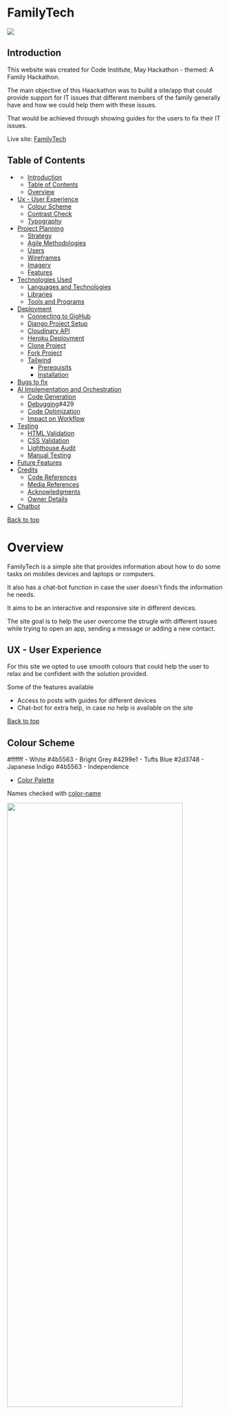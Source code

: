 # FamilyTech  <a id="top"/>

<img src="docs/amiresponsive.png"> 

## Introduction

This website was created for Code Institute, May Hackathon - themed: A Family Hackathon.<br>

The main objective of this Haackathon was to build a site/app that could provide support for IT issues that different members of the family generally have and how we could help them with these issues.

That would be achieved through showing guides for the users to fix their IT issues.

Live site: [FamilyTech](https://familytech-3d93c509ed81.herokuapp.com/)

## Table of Contents
- []()
    - [Introduction](#introduction)
    - [Table of Contents](#table-of-contents)
    - [Overview](#overview)
- [Ux - User Experience](#ux---user-experience)
    - [Colour Scheme](#colour-scheme)
    - [Contrast Check](#contrast-check)
    - [Typography](#typography)
- [Project Planning](#project-planning)
    - [Strategy](#strategy)
    - [Agile Methodologies](#agile-methodologies)
    - [Users](#users)
    - [Wireframes](#wireframes)
    - [Imagery](#imagery)
    - [Features](#features)
- [Technologies Used](#technologies-used)
    - [Languages and Technologies](#languages-and-technologies)
    - [Libraries](#libraries)
    - [Tools and Programs](#tools-and-programs)
- [Deployment](#deployment)
    - [Connecting to GigHub](#connecting-to-github)
    - [Django Project Setup](#django-project-setup)
    - [Cloudinary API](#cloudinary-api)
    - [Heroku Deployment](#heroku-deployment)
    - [Clone Project](#clone-project)
    - [Fork Project](#fork-project)
    - [Tailwind](#tailwind-css-setup)
      - [Prerequisits](#prerequisites)
      - [Installation](#installation)
- [Bugs to fix](#bugs-to-fix)
- [AI Implementation and Orchestration](#ai-implementaion-and-orchestration)
    - [Code Generation](#code-generation)
    - [Debugging](#debugging)#429
    - [Code Optimization](#code-optimisation)
    - [Impact on Workflow](#impact-on-workflow)
- [Testing](#testing)
    - [HTML Validation](#html-validation)
    - [CSS Validation](#css-validation)
    - [Lighthouse Audit](#lighthouse-audit)
    - [Manual Testing](#manual-testing)
- [Future Features](#future-features)
- [Credits](#credits)
    - [Code References](#code-references)
    - [Media References](#media-references)
    - [Acknowledgments](#acknowledgements)
    - [Owner Details](#owner-details)
- [Chatbot](#chatbot-feature)


[Back to top](#top)

# Overview
FamilyTech is a simple site that provides information about how to do some tasks on mobiles devices and laptops or computers.<br>

It also has a chat-bot function in case the user doesn't finds the information he needs.<br>

It aims to be an interactive and responsive site in different devices.<br>

The site goal is to help the user overcome the strugle with different issues while trying to open an app, sending a message or adding a new contact.<br>

## UX - User Experience
For this site we opted to use smooth colours that could help the user to relax and be confident with the solution provided.<br>

Some of the features available
  - Access to posts with guides for different devices
  - Chat-bot for extra help, in case no help is available on the site

[Back to top](#top)

## Colour Scheme

#ffffff - White
#4b5563 - Bright Grey
#4299e1 - Tufts Blue
#2d3748 - Japanese Indigo
#4b5563 - Independence

 - [Color Palette](https://colorkit.co/color-palette-generator/ffffff-4b5563-4299e1-2d3748-cac8c8-e9e7e7-f4BAF2E9f3f3/)

Names checked with [color-name](https://www.color-name.com/hex/4b5563)

<img src="" style="width: 90%; height: 60%;"><br>

| Colour      | WCAG Ratio (against #121212) | WCAG Contrast          |
|-------------|-------------------------------|-------------------------|
| Purple      | Pass (7.1:1)                 | ✅ AAA                 |
| Indigo      | Pass (8.23:1)                | ✅✅ AAA               |
| Roseberry   | Pass (6.71:1)                | ✅✅ AAA               |
| Bright Blue | Pass (6.95:1)                | ✅✅ AAA               |

## Contrast Check
<img src=""><br>

## Typography
Fonts used for this website were:

  - [Roboto](https://fonts.google.com/specimen/Roboto)
  - [sans-serif](https://fonts.google.com/?query=sans+serif&categoryFilters=Sans+Serif:%2FSans%2F*)
  
  
[Back to top](#top)

# Project Planning

Initial idea for the chat was to create help guides for tasks done at home, not just with technology, but also with household appliances and where to find different things.<br>

After discussing this, the group got to the conclusion that the hackathon theme was more related to tech issues and problems that different members of the family from different ages can find while using their devices, and we should focus more on this area, and add the household appliances, if possible, once the electronic devices (eg: mobile phone, latpop) are well covered and we are happy with the site working and responsiveness.<br>

With this done, different areas of the site (back-end, front-end, colours, etc, where picked by different members of the team.<br>

On the first day the repository and project were created with all members added with admin rights.<br>

Heroku deployment done successfully on the third day.<br>

The team kept working on improving the site features and fixing errors.<br>

## Strategy

  - Simple and appealing layout and colors
  - User-friendly platform
  - Menus easy to locate and select
  - Consistent UX design throughout different platforms
  - Allow for future improvements and addition of new features

## Agile Methodologies
FamilyTech was the first hackathon for one of our members and a come back experience for the rest of the group.<br>

In the begining sounded a bit tricky to check which role different members could get, but with communication within the team we were able to get everyone to work in different areas of the website, and slowly start building the project.<br>

We did our best to have 2 huddles per day, with one after lunch and another later in the day to discuss the site progress and what needed to be changed, improved and what was done well.<br>

Good and frequent (as possible) communication helped to keep the project on track, with extra huddles, as needed to check inidividual issues and try to solve them.<br>

Issues and features can be seen on [GitHub Project Board](https://github.com/users/Carlos-n21/projects/19).<br>

[Back to top](#top)

### Users

Persona 1: Tech-Savvy Student

    Name: Alex Chen

    Age: 20

    Occupation: Computer Science Student

    Devices Used: Laptop (primary), Smartphone (for quick lookups)

    Tech Skill Level: Intermediate to Advanced

    Goals:

        Find quick solutions for coding bugs or software installation issues

        Access reliable technical instructions between classes or while commuting

    Pain Points:

        Frustrated with vague or outdated solutions on forums

        Needs mobile-friendly content for use on the go

    Behaviors:

        Searches Google or Reddit first, but prefers visual step-by-step guides

        Frequently bookmarks or saves useful guides to read later

Persona 2: Non-Tech-Savvy Professional

    Name: Linda Martinez

    Age: 42

    Occupation: Office Manager at a small business

    Devices Used: Work Laptop (primary), Smartphone (occasionally)

    Tech Skill Level: Beginner

    Goals:

        Fix common issues like printer setup, Wi-Fi problems, or email errors

        Follow simple, jargon-free instructions

    Pain Points:

        Intimidated by overly technical explanations

        Needs clear visuals or videos to follow along

    Behaviors:

        Relies on step-by-step guides or video tutorials

        Often searches “[problem] + how to fix” on Google

Persona 3: Freelance IT Support Technician

    Name: Rajiv Patel

    Age: 33

    Occupation: Freelance IT Support Specialist

    Devices Used: Smartphone (on-site visits), Laptop (at home/office)

    Tech Skill Level: Advanced

    Goals:

        Quickly access troubleshooting steps while assisting clients on-site

        Stay updated with latest fixes and tech tools

    Pain Points:

        Time-sensitive troubleshooting—needs concise and accurate content

        Frustrated by guides that aren’t mobile-optimized

    Behaviors:

        Skims guides for relevant commands or screenshots

        Prefers content with clear structure, quick reference sections, or downloadable PDFs


[Back to top](#top)

### Wireframes
Initial wireframes - desktop view:

<img src="docs/mobile-section.png">
<img src="docs/profile.png">
<img src="docs/task.png">
<img src="docs/homepage.png">

Initial wireframes - mobile view:

<img src="docs/mobile-view.png">


[Back to top](#top)

### Imagery
Image used on the homepage:

- [Elderly using technology](https://cdn.shopify.com/s/files/1/0656/3289/5229/files/Elderly_Using_Technology_Stock_Imagery_TapTec.png?v=1695582894)

[Back to top](#top)

## Features
Some of the features that can be seen on the website are:

An

[Back to top](#top)

## Technologies Used
### Languages and Technologies
  - HTML
  - CSS
  - JavaScript
  - Python
  - Git
  - Github
  - VS-Code
  - Django
  - Heroku

### Libraries
  - Django v3.2.19
  - Google Fonts

### Tools and Programs
  - Balsamiq wireframe
  - MSCopilot AI
  - VS-Code Copilot
  - ChatGPT

[Back to top](#top)

## Deployment

### Connecting to GitHub
To begin this project from scratch, you must first create a new GitHub repository using the Code Institute's Template. This template provides the relevant tools to get you started. To use this template:

  - Log in to GitHub or create a new account.<br>
  - Navigate to the above CI Full Template.<br>
  - Click 'Use this template' -> 'Create a new repository'.<br>
  - Choose a new repository name and click 'Create repository from template'.<br>
  - In your new repository space, click the purple CodeAnywhere (if this is your IDE of choice) button to generate a new workspace, or green one if you are using gitpod.<br>

### Within the codespace

#### Procfile

+ Install the gunicorn python package and freeze to requirements.txt.

+ Create a file called 'Procfile' and add the following command ``` web: gunicorn familytech.wsgi ```.

#### Deployment with static files

+ The whitenoise python package was installed and added to requirements.txt

+ In settings.py add whitenoise middleware to middleware and add a static root path to 'staticfiles'.
  - ```'whitenoise.middleware.WhiteNoiseMiddleware',```

+ Enter the command ``` python3 manage.py collectstatic ``` into the terminal.

+ Create the file 'runtime.txt' and add a supported runtime from [supported runtimes](https://devcenter.heroku.com/articles/python-support#specifying-a-python-version).
+  in Settings.py make sure that that Allowed Hosts and CSRF_TRUSTED_ORIGINS are set so they include the Heroku app
  ````
      ALLOWED_HOSTS = [
        'localhost',
        '127.0.0.1',
        '.gitpod.io',
        **'.herokuapp.com'**
    ]
    
    CSRF_TRUSTED_ORIGINS = [
        "https://*.gitpod.io",  
        **"https://*.herokuapp.com"**  
    ]

  ````
+ #### Debug
    + Set debug to False on settings.py

#### Committing changes

+ git add. , commit and push the changes with and appropriate commit message such as "prepare project for deployment"

### Heroku Deployment

This project was deployed using Heroku.

#### On Heroku

+ Log into Heroku
+ Select 'Create New App' from your dashboard, choose an app name and select the appropriate region.

+ Then In 'Config Vars' enter KEY:VALUE pairs for the app to run successfully. The KEY:VALUE pairs that you will need are your:<br>

  - OPENAI_API_KEY:<"your openai api key">
  - SECRET_KEY:<"your secret key">
+ Select 'Deploy' on the navigation menu and in the 'Deployment method' section select Github, enter your repository and select 'Connect'.
+ At the bottom of the page in the Manual deploy section click 'manual deploy' and once it has finished loading select 'open app'.

#### Extra notes on Deployment
- If you are wanting to deploy the projet without any static files, you will need to have the KEY:VALUE pair <strong>DISABLE_COLLECTSTATIC: 1</strong> in your Heroku Config Vars which should be removed once your project has static files.
- There is the option to select 'Resources' on the navigation menu and enable Eco Dynos on Heroku.
---

### Clone project
A local clone of this repository can be made on GitHub. Please follow the below steps:

  - Navigate to GitHub and log in.
  - Kids Art Repository can be found at this location.
  - Above the repository file section, locate the 'Code' button.
  - Click on this button and choose your clone method from HTTPS, SSH or GitHub CLI, copy the URL to your clipboard by clicking the 'Copy' button.
  - Open your Git Bash Terminal.
  - Change the current working directory to the location you want the cloned directory to be made.
  - Type git clone and paste in the copied URL from step 4.
  - Press 'Enter' for the local clone to be created.
  - Using the pip3 install -r requirements.txt command, the dependencies and libraries needed for FreeFido will be installed.
  - Set up your env.py file and from the above steps for Cloudinary and NeonSQL, gather the Cloudinary API key and the Neon SQL url for additon to your code.
  - Ensure that your env.py file is placed in your .gitignore file and follow the remaining steps in the above Django Project Setup section before pushing your code to GitHub.

### Fork Project
A copy of the original repository can be made through GitHub. Please follow the below steps to fork this repository:

  - Navigate to GitHub and log in.
  - Once logged in, navigate to this repository using this link Eventia Repository.
  - Above the repository file section and to the top, right of the page is the 'Fork' button, click on this to make a fork of this repository.
  - You should now have access to a forked copy of this repository in your Github account.
  - Follow the above Django Project Steps if you wish to work on the project.


[Back to top](#top)

### Bugs to fix
- Cele
## AI Implementaion and Orchestration
### Code Generation
The G

### Debugging
Regu

### Code Optimisation
When.<br>

### Impact on Workflow
Ov

[Back to top](#top)

## Testing
Va

### HTML Validation
Used [W3C Markup Validation Service](https://validator.w3.org/#validate_by_input) to test the HTML on all webpages and updated as needed. No errors found after fixing as can be seen on the examples bellow.
<details>
  <img src="docs/html-validator-homepage">
  <img src="docs/html-technical-issues.png">
  <img src="docs/html-caht-bot.png">
</details>

[Back to top](#top)

### CSS Validation

Used [W3C CSS Validation Service](https://jigsaw.w3.org/css-validator/#validate_by_input) to test CSS style and no errors found.

  <img src="docs/css-validation.png">
  <img src="docs/css-validation-authentication.png">

### Lighthouse Audit

Used Chrome Dev Tools Lighthouse to audit the site for response time and accessibility, as you can see onm the examples bellow.<br>
<details>
  <img src="docs/lighthouse-homepage.png">
  <img src="docs/lighthouse-laptop.png">
  <img src="docs/lighthouse-login.png">
  <img src="docs/lighthouse-mobilde-devices.png">
  <img src="docs/lighthouse-profile.png">
  <img src="docs/lighthouse-technical-issues.png">
  <img src="docs/lighthouse-chatbot.png">
  <img src="docs/lighthouse-bookmarks.png">
</details>

[Back to top](#top)

### Manual Testing
Website manually tested on the following devices/browsers for responsiveness:
  - Google Chrome
  - Mozilla Firefox
  - Opera
  - Vivaldi
  - Samsung Galaxy A40
  - Google Pixel 8

[Back to top](#top)

## Future Features
- Us

## 

- This youtube tutorial was used to help develop the chatbot - [Build AI Chatbot in HTML CSS & JavaScript | AI Chatbot Tutorial in JavaScript](https://www.youtube.com/watch?v=B21G6tUI4L0&pp=0gcJCdgAo7VqN5tD)

### Code References
We.
<br>

### Acknowledgements
Th

### Owner Details
This website was created by . Students of Code Institute.<br>

  - [)

[Back to top](#top)


## Chatbot Feature

![](docs/chatbot.png)

### Overview
The FamilyTech Chatbot offers instant help for IT issues that users may not find in the site’s guides. It uses OpenAI’s GPT-3.5 Turbo to provide intelligent responses in natural language.

### How to Use
- Open the 'Chatbot' section from the navigation menu
- Type your question in the chat box and press Enter
- Use Shift+Enter to insert a new line in the textarea, but this is only for screen sizes above 800px in width.

### Key Features
- Natural language Q&A for family tech problems
- Powered by OpenAI (GPT-3.5 Turbo) and connected to OpenAI through an API Key.
- Integrated in the site for real-time help

### Error Handling
  - If the chatbot for whatever reason can't return a response then the chatbot will reply with "Oops! Something went wrong."

  ![](docs/errormsg.png)

  - If their is a network connection issue then the chatbot will reply with "Oops! Something went wrong. Please try again" with a red background.

  ![](docs/networkerrormsg.png)


